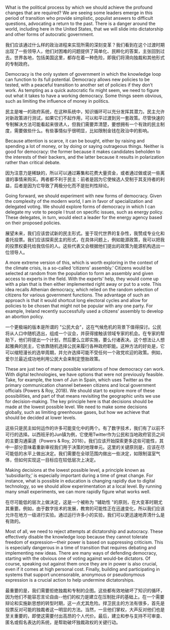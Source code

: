 What is the political process by which we should achieve the profound changes that are required? We are seeing some leaders emerge in this period of transition who provide simplistic, populist answers to difficult questions, advocating a return to the past. There is a danger around the world, including here in the United States, that we will slide into dictatorship and other forms of autocratic government.

我们应该通过什么样的政治进程来实现所需的深刻变革？我们看到在这个过渡时期出现了一些领导人，他们对困难的问题提供了简单化、民粹化的答案，主张回到过去。世界各地，包括美国这里，都存在着一种危险，即我们将滑向独裁和其他形式的专制政府。

Democracy is the only system of government in which the knowledge loop can function to its full potential. Democracy allows new policies to be tested, with a peaceful transition to another set of policies if they don’t work. As tempting as a quick autocratic fix might seem, we need to figure out what it takes to have a working democracy. Some things seem obvious, such as limiting the influence of money in politics.

民主是唯一的政府系统，在这种系统中，知识循环可以充分发挥其潜力。民主允许对新政策进行测试，如果它们不起作用，可以和平过渡到另一套政策。尽管快速的专制解决方法可能看起来很诱人，但我们需要弄清楚，要想拥有一个有效的民主制度，需要做些什么。有些事情似乎很明显，比如限制金钱在政治中的影响。

Because attention is scarce, it can be bought, either by raising and spending a lot of money, or by doing or saying outrageous things. Neither is good for democracy: the former because it makes candidates beholden to the interests of their backers, and the latter because it results in polarization rather than critical debate.

因为注意力是稀缺的，所以可以通过筹集和花费大量资金，或者通过做或说一些离谱的事情来购买。两者都不利于民主：前者是因为它使候选人受制于其支持者的利益，后者是因为它导致了两极分化而不是批判性辩论。

Going forward, we should experiment with new forms of democracy. Given the complexity of the modern world, I am in favor of specialization and delegated voting. We should explore forms of democracy in which I can delegate my vote to people I trust on specific issues, such as energy policy. These delegates, in turn, would elect a leader for the energy agency based on their proposed policies.

展望未来，我们应该尝试新的民主形式。鉴于现代世界的复杂性，我赞成专业化和委托投票。我们应该探索民主的形式，在具体问题上，例如能源政策，我可以把我的投票权委托给我信任的人。这些代表又会根据他们提出的政策为能源机构选出一位领导人。

A more extreme version of this, which is worth exploring in the context of the climate crisis, is a so-called ‘citizens’ assembly.’ Citizens would be selected at random from the population to form an assembly and given access to experts in the field. With the experts’ help, they would come up with a plan that is then either implemented right away or put to a vote. This idea recalls Athenian democracy, which relied on the random selection of citizens for various government functions. The advantage of such an approach is that it would shortcut long electoral cycles and allow for policies to be chosen that might not be popular with any one party. For example, Ireland recently successfully used a citizens’ assembly to develop an abortion policy.

一个更极端的版本是所谓的 "公民大会"，这在气候危机的背景下值得探讨。公民将从人口中随机选出，组成一个议会，并获得接触该领域专家的机会。在专家的帮助下，他们将提出一个计划，然后要么立即实施，要么付诸表决。这个想法让人想起雅典的民主，它依靠随机选择公民来履行各种政府职能。这种方法的好处是，它可以缩短漫长的选举周期，并允许选择可能不受任何一个政党欢迎的政策。例如，爱尔兰最近成功地利用公民大会来制定堕胎政策。

These are just two of many possible variations of how democracy can work. With digital technologies, we have options that were not previously feasible. Take, for example, the town of Jun in Spain, which uses Twitter as the primary communication channel between citizens and local government officials (Powers & Roy, 2018). We should start to explore more of these possibilities, and part of that means revisiting the geographic units we use for decision-making. The key principle here is that decisions should be made at the lowest possible level. We need to make some decisions globally, such as limiting greenhouse gases, but how we achieve that should be decided at lower levels.

这些只是民主如何运作的许多可能变化中的两个。有了数字技术，我们有了以前不可行的选择。以西班牙的Jun镇为例，它使用Twitter作为公民和当地政府官员之间的主要沟通渠道（Powers & Roy, 2018）。我们应该开始探索更多这些可能性，其中一部分意味着重新审视我们用于决策的地理单元。这里的关键原则是，应该在尽可能低的水平上做出决定。我们需要在全球范围内做出一些决定，如限制温室气体，但如何实现这一目标应在较低层次上决定。

Making decisions at the lowest possible level, a principle known as ‘subsidiarity,’ is especially important during a time of great change. For instance, what is possible in education is changing rapidly due to digital technology, so we should allow experimentation at a local level. By running many small experiments, we can more rapidly figure what works well.

在尽可能低的层次上做决定，这是一个被称为 "辅助性 "的原则，在大变革时期尤其重要。例如，由于数字技术的发展，教育的可能性正在迅速变化，所以我们应该允许在地方一级进行实验。通过运行许多小的实验，我们可以更迅速地弄清什么是有效的。

Most of all, we need to reject attempts at dictatorship and autocracy. These effectively disable the knowledge loop because they cannot tolerate freedom of expression—their power is based on suppressing criticism. This is especially dangerous in a time of transition that requires debating and implementing new ideas. There are many ways of defending democracy, starting with the obvious one of voting against would-be dictators. Of course, speaking out against them once they are in power is also crucial, even if it comes at high personal cost. Finally, building and participating in systems that support uncensorable, anonymous or pseudonymous expression is a crucial action to help undermine dictatorships.

最重要的是，我们需要拒绝独裁和专制的企图。这些都有效地破坏了知识的循环，因为他们不能容忍言论自由--他们的权力是建立在压制批评的基础上。在一个需要辩论和实施新思想的转型时期，这一点尤其危险。捍卫民主的方法有很多，首先是投票反对可能的独裁者这一明显的方法。当然，一旦他们掌权，大声反对他们也是至关重要的，即使这需要付出高昂的个人代价。最后，建立和参与支持不可审查、匿名或假名表达的系统，是帮助破坏独裁政权的关键行动。
